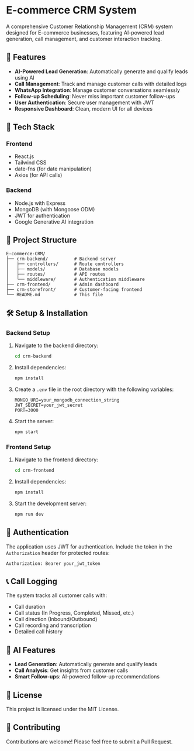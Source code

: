 # E-commerce CRM System

A comprehensive Customer Relationship Management (CRM) system designed for E-commerce businesses, featuring AI-powered lead generation, call management, and customer interaction tracking.

## 🌟 Features

- **AI-Powered Lead Generation**: Automatically generate and qualify leads using AI
- **Call Management**: Track and manage customer calls with detailed logs
- **WhatsApp Integration**: Manage customer conversations seamlessly
- **Follow-up Scheduling**: Never miss important customer follow-ups
- **User Authentication**: Secure user management with JWT
- **Responsive Dashboard**: Clean, modern UI for all devices

## 🚀 Tech Stack

### Frontend
- React.js
- Tailwind CSS
- date-fns (for date manipulation)
- Axios (for API calls)

### Backend
- Node.js with Express
- MongoDB (with Mongoose ODM)
- JWT for authentication
- Google Generative AI integration

## 📂 Project Structure

```
E-commerce-CRM/
├── crm-backend/          # Backend server
│   ├── controllers/      # Route controllers
│   ├── models/           # Database models
│   ├── routes/           # API routes
│   └── middleware/       # Authentication middleware
├── crm-frontend/         # Admin dashboard
├── crm-storefront/       # Customer-facing frontend
└── README.md             # This file
```

## 🛠️ Setup & Installation

### Backend Setup

1. Navigate to the backend directory:
   ```bash
   cd crm-backend
   ```

2. Install dependencies:
   ```bash
   npm install
   ```

3. Create a `.env` file in the root directory with the following variables:
   ```
   MONGO_URI=your_mongodb_connection_string
   JWT_SECRET=your_jwt_secret
   PORT=3000
   ```

4. Start the server:
   ```bash
   npm start
   ```

### Frontend Setup

1. Navigate to the frontend directory:
   ```bash
   cd crm-frontend
   ```

2. Install dependencies:
   ```bash
   npm install
   ```

3. Start the development server:
   ```bash
   npm run dev
   ```

## 🔐 Authentication

The application uses JWT for authentication. Include the token in the `Authorization` header for protected routes:

```
Authorization: Bearer your_jwt_token
```

## 📞 Call Logging

The system tracks all customer calls with:
- Call duration
- Call status (In Progress, Completed, Missed, etc.)
- Call direction (Inbound/Outbound)
- Call recording and transcription
- Detailed call history

## 🤖 AI Features

- **Lead Generation**: Automatically generate and qualify leads
- **Call Analysis**: Get insights from customer calls
- **Smart Follow-ups**: AI-powered follow-up recommendations

## 📝 License

This project is licensed under the MIT License.

## 🤝 Contributing

Contributions are welcome! Please feel free to submit a Pull Request.
